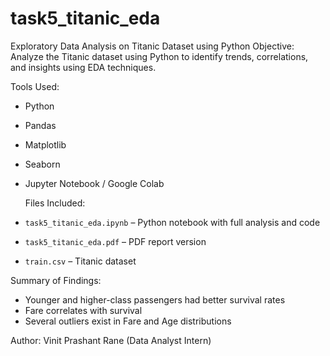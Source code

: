 # task5_titanic_eda
Exploratory Data Analysis on Titanic Dataset using Python
Objective:
Analyze the Titanic dataset using Python to identify trends, correlations, and insights using EDA techniques.

Tools Used:
- Python
- Pandas
- Matplotlib
- Seaborn
- Jupyter Notebook / Google Colab

  Files Included:
- `task5_titanic_eda.ipynb` – Python notebook with full analysis and code
- `task5_titanic_eda.pdf` – PDF report version
- `train.csv` – Titanic dataset

Summary of Findings:
- Younger and higher-class passengers had better survival rates
- Fare correlates with survival
- Several outliers exist in Fare and Age distributions

 Author:
Vinit Prashant Rane (Data Analyst Intern)
